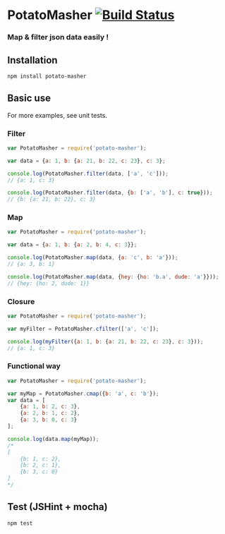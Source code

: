 # PotatoMasher [![Build Status](https://travis-ci.org/MD4/potato-masher.svg?branch=master)](https://travis-ci.org/MD4/potato-masher)
### Map & filter json data easily !

## Installation
```bash
npm install potato-masher
```

## Basic use

For more examples, see unit tests.

### Filter
```javascript
var PotatoMasher = require('potato-masher');

var data = {a: 1, b: {a: 21, b: 22, c: 23}, c: 3};

console.log(PotatoMasher.filter(data, ['a', 'c']));
// {a: 1, c: 3}

console.log(PotatoMasher.filter(data, {b: ['a', 'b'], c: true}));
// {b: {a: 21, b: 22}, c: 3}
```

### Map
```javascript
var PotatoMasher = require('potato-masher');

var data = {a: 1, b: {a: 2, b: 4, c: 3}};

console.log(PotatoMasher.map(data, {a: 'c', b: 'a'}));
// {a: 3, b: 1}

console.log(PotatoMasher.map(data, {hey: {ho: 'b.a', dude: 'a'}}));
// {hey: {ho: 2, dude: 1}}
```

### Closure

```javascript
var PotatoMasher = require('potato-masher');

var myFilter = PotatoMasher.cfilter(['a', 'c']);

console.log(myFilter({a: 1, b: {a: 21, b: 22, c: 23}, c: 3}));
// {a: 1, c: 3}
```

### Functional way

```javascript
var PotatoMasher = require('potato-masher');

var myMap = PotatoMasher.cmap({b: 'a', c: 'b'});
var data = [
    {a: 1, b: 2, c: 3},
    {a: 2, b: 1, c: 2},
    {a: 3, b: 0, c: 3}
];

console.log(data.map(myMap));
/*
[
    {b: 1, c: 2},
    {b: 2, c: 1},
    {b: 3, c: 0}
]
*/
```

## Test (JSHint + mocha)
```bash
npm test
```
